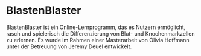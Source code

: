 # BlastenBlaster
BlastenBlaster ist ein Online-Lernprogramm, das es Nutzern ermöglicht, rasch und spielerisch die Differenzierung von Blut- und Knochenmarkzellen zu erlernen. Es wurde im Rahmen einer Masterarbeit von Olivia Hoffmann unter der Betreuung von Jeremy Deuel entwickelt.
